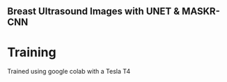 ## Breast Ultrasound Images with UNET & MASKR-CNN

# Training

Trained using google colab with a Tesla T4
